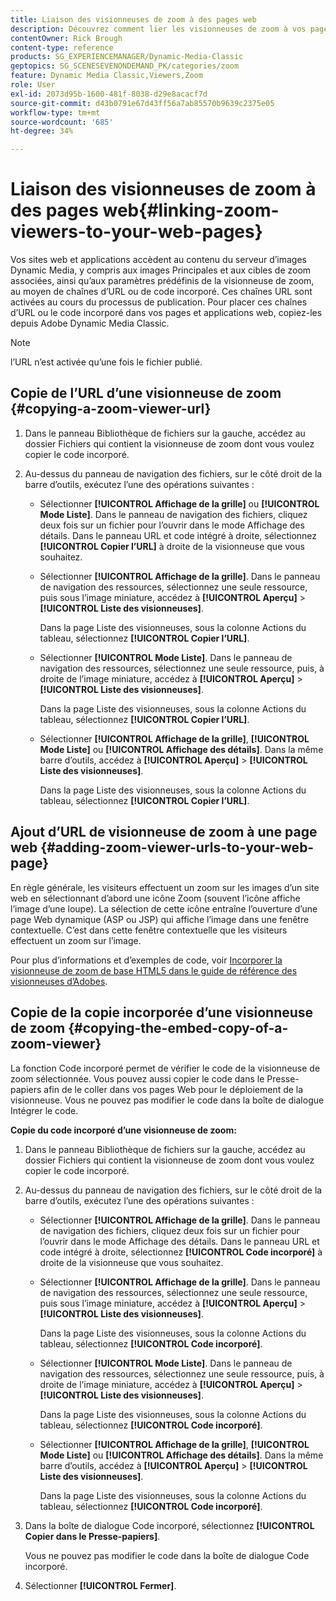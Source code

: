 ```yaml
---
title: Liaison des visionneuses de zoom à des pages web
description: Découvrez comment lier les visionneuses de zoom à vos pages web dans Adobe Dynamic Media Classic.
contentOwner: Rick Brough
content-type: reference
products: SG_EXPERIENCEMANAGER/Dynamic-Media-Classic
geptopics: SG_SCENESEVENONDEMAND_PK/categories/zoom
feature: Dynamic Media Classic,Viewers,Zoom
role: User
exl-id: 2073d95b-1600-481f-8038-d29e8acacf7d
source-git-commit: d43b0791e67d43ff56a7ab85570b9639c2375e05
workflow-type: tm+mt
source-wordcount: '685'
ht-degree: 34%

---
```


# Liaison des visionneuses de zoom à des pages web{#linking-zoom-viewers-to-your-web-pages}

Vos sites web et applications accèdent au contenu du serveur d’images Dynamic Media, y compris aux images Principales et aux cibles de zoom associées, ainsi qu’aux paramètres prédéfinis de la visionneuse de zoom, au moyen de chaînes d’URL ou de code incorporé. Ces chaînes URL sont activées au cours du processus de publication. Pour placer ces chaînes d’URL ou le code incorporé dans vos pages et applications web, copiez-les depuis Adobe Dynamic Media Classic.

>[!NOTE]
>
>l’URL n’est activée qu’une fois le fichier publié.

## Copie de l’URL d’une visionneuse de zoom {#copying-a-zoom-viewer-url}

1. Dans le panneau Bibliothèque de fichiers sur la gauche, accédez au dossier Fichiers qui contient la visionneuse de zoom dont vous voulez copier le code incorporé.
1. Au-dessus du panneau de navigation des fichiers, sur le côté droit de la barre d’outils, exécutez l’une des opérations suivantes :

   * Sélectionner **[!UICONTROL Affichage de la grille]** ou **[!UICONTROL Mode Liste]**. Dans le panneau de navigation des fichiers, cliquez deux fois sur un fichier pour l’ouvrir dans le mode Affichage des détails. Dans le panneau URL et code intégré à droite, sélectionnez **[!UICONTROL Copier l’URL]** à droite de la visionneuse que vous souhaitez.
   * Sélectionner **[!UICONTROL Affichage de la grille]**. Dans le panneau de navigation des ressources, sélectionnez une seule ressource, puis sous l’image miniature, accédez à **[!UICONTROL Aperçu]** > **[!UICONTROL Liste des visionneuses]**.

      Dans la page Liste des visionneuses, sous la colonne Actions du tableau, sélectionnez **[!UICONTROL Copier l’URL]**.

   * Sélectionner **[!UICONTROL Mode Liste]**. Dans le panneau de navigation des ressources, sélectionnez une seule ressource, puis, à droite de l’image miniature, accédez à **[!UICONTROL Aperçu]** > **[!UICONTROL Liste des visionneuses]**.

      Dans la page Liste des visionneuses, sous la colonne Actions du tableau, sélectionnez **[!UICONTROL Copier l’URL]**.

   * Sélectionner **[!UICONTROL Affichage de la grille]**, **[!UICONTROL Mode Liste]** ou **[!UICONTROL Affichage des détails]**. Dans la même barre d’outils, accédez à **[!UICONTROL Aperçu]** > **[!UICONTROL Liste des visionneuses]**.

      Dans la page Liste des visionneuses, sous la colonne Actions du tableau, sélectionnez **[!UICONTROL Copier l’URL]**.

## Ajout d’URL de visionneuse de zoom à une page web {#adding-zoom-viewer-urls-to-your-web-page}

En règle générale, les visiteurs effectuent un zoom sur les images d’un site web en sélectionnant d’abord une icône Zoom (souvent l’icône affiche l’image d’une loupe). La sélection de cette icône entraîne l’ouverture d’une page Web dynamique (ASP ou JSP) qui affiche l’image dans une fenêtre contextuelle. C’est dans cette fenêtre contextuelle que les visiteurs effectuent un zoom sur l’image.

Pour plus d’informations et d’exemples de code, voir [Incorporer la visionneuse de zoom de base HTML5 dans le guide de référence des visionneuses d’Adobes](https://experienceleague.adobe.com/docs/dynamic-media-developer-resources/library/viewers-aem-assets-dmc/basic-zoom/c-html5-20-basic-zoom-viewer-about.html#section-e1c3106f5b3e445d9b95be337c2f94e2).

## Copie de la copie incorporée d’une visionneuse de zoom {#copying-the-embed-copy-of-a-zoom-viewer}

La fonction Code incorporé permet de vérifier le code de la visionneuse de zoom sélectionnée. Vous pouvez aussi copier le code dans le Presse-papiers afin de le coller dans vos pages Web pour le déploiement de la visionneuse. Vous ne pouvez pas modifier le code dans la boîte de dialogue Intégrer le code.

**Copie du code incorporé d’une visionneuse de zoom:**

1. Dans le panneau Bibliothèque de fichiers sur la gauche, accédez au dossier Fichiers qui contient la visionneuse de zoom dont vous voulez copier le code incorporé.
1. Au-dessus du panneau de navigation des fichiers, sur le côté droit de la barre d’outils, exécutez l’une des opérations suivantes :

   * Sélectionner **[!UICONTROL Affichage de la grille]**. Dans le panneau de navigation des fichiers, cliquez deux fois sur un fichier pour l’ouvrir dans le mode Affichage des détails. Dans le panneau URL et code intégré à droite, sélectionnez **[!UICONTROL Code incorporé]** à droite de la visionneuse que vous souhaitez.
   * Sélectionner **[!UICONTROL Affichage de la grille]**. Dans le panneau de navigation des ressources, sélectionnez une seule ressource, puis sous l’image miniature, accédez à **[!UICONTROL Aperçu]** > **[!UICONTROL Liste des visionneuses]**.

      Dans la page Liste des visionneuses, sous la colonne Actions du tableau, sélectionnez **[!UICONTROL Code incorporé]**.

   * Sélectionner **[!UICONTROL Mode Liste]**. Dans le panneau de navigation des ressources, sélectionnez une seule ressource, puis, à droite de l’image miniature, accédez à **[!UICONTROL Aperçu]** > **[!UICONTROL Liste des visionneuses]**.

      Dans la page Liste des visionneuses, sous la colonne Actions du tableau, sélectionnez **[!UICONTROL Code incorporé]**.

   * Sélectionner **[!UICONTROL Affichage de la grille]**, **[!UICONTROL Mode Liste]** ou **[!UICONTROL Affichage des détails]**. Dans la même barre d’outils, accédez à **[!UICONTROL Aperçu]** > **[!UICONTROL Liste des visionneuses]**.

      Dans la page Liste des visionneuses, sous la colonne Actions du tableau, sélectionnez **[!UICONTROL Code incorporé]**.

1. Dans la boîte de dialogue Code incorporé, sélectionnez **[!UICONTROL Copier dans le Presse-papiers]**.

   Vous ne pouvez pas modifier le code dans la boîte de dialogue Code incorporé.

1. Sélectionner **[!UICONTROL Fermer]**.
